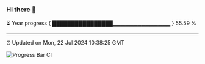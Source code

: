 ### Hi there 👋

⏳ Year progress { ████████████████▁▁▁▁▁▁▁▁▁▁▁▁▁▁ } 55.59 %

---

⏰ Updated on Mon, 22 Jul 2024 10:38:25 GMT

![Progress Bar CI](https://github.com/IshwaranRudhara/GIT-ACTION/workflows/Progress%20Bar%20CI/badge.svg)
